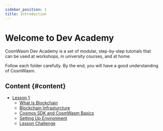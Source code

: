 ```yaml
---
sidebar_position: 1
title: Introduction
---
```


# Welcome to Dev Academy

CosmWasm Dev Academy is a set of modular, step-by-step tutorials that can be used at 
workshops, in university courses, and at home.

Follow each folder carefully. By the end, you will have a good understanding of CosmWasm.

## Content {#content}

- [Lesson 1](basics)
  - [What Is Blockchain](basics/01-what-is-blockchain.md)
  - [Blockchain Infrasturcture](basics/02-infra.md)
  - [Cosmos SDK and CosmWasm Basics](basics/03-cosmos-sdk-cw.md)
  - [Setting Up Environment](basics/04-environment.md)
  - [Lesson Challenge](basics/05-challenge.md)
